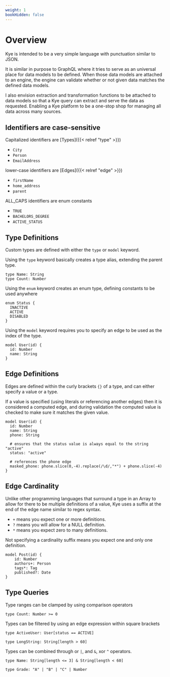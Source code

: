 ```yaml
---
weight: 1
bookHidden: false
---
```


# Overview

Kye is intended to be a very simple language with punctuation similar to JSON.

It is similar in purpose to GraphQL where it tries to serve as an universal place
for data models to be defined. When those data models are attached to an engine,
the engine can validate whether or not given data matches the defined data models.

I also envision extraction and transformation functions to be attached to data models
so that a Kye query can extract and serve the data as requested. Enabling a Kye platform
to be a one-stop shop for managing all data across many sources.

## Identifiers are case-sensitive

Capitalized identifiers are [Types]({{< relref "type" >}})
  - `City`
  - `Person`
  - `EmailAddress`

lower-case identifiers are [Edges]({{< relref "edge" >}})
  - `firstName`
  - `home_address`
  - `parent`

ALL_CAPS identifiers are enum constants
  - `TRUE`
  - `BACHELORS_DEGREE`
  - `ACTIVE_STATUS`

## Type Definitions

Custom types are defined with either the `type` or `model` keyword.

Using the `type` keyword basically creates a type alias, extending the parent type.

    type Name: String
    type Count: Number

Using the `enum` keyword creates an enum type, defining constants to be used anywhere

    enum Status {
      INACTIVE
      ACTIVE
      DISABLED
    }

Using the `model` keyword requires you to specify an edge to be used as the index of the type.

    model User(id) {
      id: Number
      name: String
    }

## Edge Definitions

Edges are defined within the curly brackets `{}` of a type, and can either specify a value or
a type.

If a value is specified (using literals or referencing another edges) then it is considered 
a computed edge, and during validation the computed value is checked to make sure it matches
the given value.

    model User(id) {
      id: Number
      name: String
      phone: String

      # ensures that the status value is always equal to the string "active"  
      status: "active"

      # references the phone edge
      masked_phone: phone.slice(0,-4).replace(/\d/,"*") + phone.slice(-4)
    }

## Edge Cardinality

Unlike other programming languages that surround a type in an Array to allow for there to be
multiple definitions of a value, Kye uses a suffix at the end of the edge name similar to regex syntax.

- `+` means you expect one or more definitions.
- `?` means you will allow for a NULL definition.
- `*` means you expect zero to many definitions.

Not specifying a cardinality suffix means you expect one and only one definition.

    model Post(id) {
        id: Number
        authors+: Person
        tags*: Tag
        published?: Date
    }

## Type Queries

Type ranges can be clamped by using comparison operators

    type Count: Number >= 0

Types can be filtered by using an edge expression within square brackets

    type ActiveUser: User[status == ACTIVE]

    type LongString: String[length > 60]

Types can be combined through or `|`, and `&`, xor `^` operators.

    type Name: String[length <= 3] & String[length < 60]

    type Grade: "A" | "B" | "C" | Number